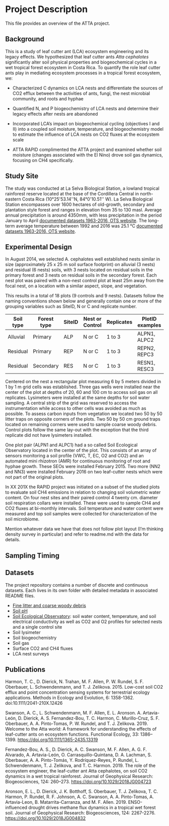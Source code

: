 # Project Description

This file provides an overview of the ATTA project. 

## Background 

This is a study of leaf cutter ant (LCA) ecosystem engineering and its legacy effects. We hypothesized that leaf cutter ants *Atta cephalotes* significantly alter soil physical properties and biogeochemical cycles in a wet tropical forest ecosystem in Costa Rica. To quantify the role leaf cutter ants play in mediating ecosystem processes in a tropical forest ecosystem, we:

* Characterized C dynamics on LCA nests and differentiate the sources of CO2 efflux between the activities of ants, fungi, the nest microbial community, and roots and hyphae

* Quantified N, and P biogeochemistry of LCA nests and determine their legacy effects after nests are abandoned 

* Incorporated LCA’s impact on biogeochemical cycling (objectives I and II) into a coupled soil moisture, temperature, and biogeochemistry model to estimate the influence of LCA nests on CO2 fluxes at the ecosystem scale 

* ATTA RAPID complimented the ATTA project and examined whether soil moisture (changes associated with the El Nino) drove soil gas dynamics, focusing on CH4 specifically. 

## Study Site

The study was conducted at La Selva Biological Station, a lowland tropical rainforest reserve located at the base of the Cordillera Central in north-eastern Costa Rica (10°25'53.14''N, 84°0'10.51'' W). La Selva Biological Station encompasses over 1600 hectares of old-growth, secondary and plantation style forest and ranges in elevation from 35 to 130 masl. Average annual precipitation is around 4350mm, with less precipitation in the period January to April [documented datasets 1963-2016, OTS website](https://anetium.ots.ac.cr/meteoro/default.php?pestacion=1). The long-term average temperature between 1992 and 2016 was 25.1 °C [documented datasets 1963-2016, OTS website](https://anetium.ots.ac.cr/meteoro/default.php?pestacion=1).

## Experimental Design

In August 2014, we selected A. cephalotes well established nests similar in size (approximately 25 x 25 m soil surface footprint) on alluvial (3 nests) and residual (6 nests) soils, with 3 nests located on residual soils in the primary forest and 3 nests on residual soils in the secondary forest. Each nest plot was paired with a non-nest control plot at least 25m away from the focal nest, on a location with a similar aspect, slope, and vegetation. 

This results in a total of 18 plots (9 controls and 9 nests). Datasets follow the naming conventions shown below and generally contain one or more of the grouping variables such as SiteID, N or C and replicate number.

|Soil type|Forest type|SiteID|Nest or Control|Replicates|PlotID examples|
|---------|-----------|------|---------------|----------|---------------|
|Alluvial |Primary    |ALP   |N or C         |1 to 3    |ALPN1, ALPC2   |
|Residual |Primary    |REP   |N or C         |1 to 3    |REPN2, REPC3   |
|Residual |Secondary  |RES   |N or C         |1 to 3    |RESN1, RESC3   |

Centered on the nest a rectangular plot measuring 6 by 5 meters divided in 1 by 1 m grid cells was established. Three gas wells were installed near the center of the plot at depths of 20, 60 and 100 cm to access soil gas on all replicates. Lysimeters were installed at the same depths for soil water sampling. A central strip of the grid was reserved to access the instrumentation while access to other cells was avoided as much as possible. To assess carbon inputs from vegetation we located two 50 by 50 litter traps on opposite corners of the plots. Two 50 by 50 cm ground traps located on remaining corners were used to sample coarse woody debris. Control plots follow the same lay-out with the exception that the third replicate did not have lysimeters installed.

One plot pair (ALPN1 and ALPC1) had a so called Soil Ecological Observatory located in the center of the plot. This consists of an array of sensors monitoring a soil profile (VWC, T, EC, O2 and CO2) and an automated mini rhizotron (AMR) for continuous monitoring of root and hyphae growth. These SEOs were installed February 2015. Two more (NN2 and NN3) were installed February 2016 on two leaf-cutter nests which were not part of the original plots. 

In XX 201X the RAPID project was initiated on a subset of the studied plots to evaluate soil CH4 emissions in relation to changing soil volumetric water content. On four nest sites and their paired control 4 twenty cm. diameter soil respiration collars were installed. These were used to sample CH4 and CO2 fluxes at bi-monthly intervals. Soil  temperature and water content were measured and top soil samples were collected for characterization of the soil microbiome. 

Mention whatever data we have that does not follow plot layout (I’m thinking density survey in particular) and refer to readme.md with the data for details.

## Sampling Timing


## Datasets

The project repository contains a number of discrete and continuous datasets. Each lives in its own folder with detailed metadata in associated README files.

* [Fine litter and coarse woody debris](https://github.com/attaproject/atta_biogeochemistry/blob/master/fine_litter_and_coarse_woody_debris)
* [Soil pH](https://github.com/attaproject/atta_biogeochemistry/blob/master/soil_ph)
* [Soil Ecological Observatory](https://github.com/attaproject/atta_biogeochemistry/blob/master/soil_ecological_observatory): soil water content, temperature, and soil electrical conductivity as well as CO2 and O2 profiles for selected nests and a single control site
* Soil lysimeter
* Soil biogeochemistry
* Soil gas
* Surface CO2 and CH4 fluxes
* LCA nest surveys


## Publications 


Harmon, T. C., D. Dierick, N. Trahan, M. F. Allen, P. W. Rundel, S. F. Oberbauer, L. Schwendenmann, and T. J. Zelikova. 2015. Low-cost soil CO2 efflux and point concentration sensing systems for terrestrial ecology applications. Methods in Ecology and Evolution, 6: 1358-1362. doi:10.1111/2041-210X.12426

Swanson, A. C., L. Schwendenmann, M. F. Allen, E. L. Aronson. A. Artavia-León, D. Dierick, A. S. Fernandez-Bou, T. C. Harmon, C. Murillo-Cruz, S. F. Oberbauer, A. A. Pinto-Tomas, P. W. Rundel, and T. J. Zelikova. 2019. Welcome to the Atta world: A framework for understanding the effects of leaf-cutter ants on ecosystem functions. Functional Ecology, 33: 1386– 1399. https://doi.org/10.1111/1365-2435.13319


Fernandez-Bou, A. S., D. Dierick, A. C. Swanson, M. F. Allen, A. G. F. Alvarado, A. Artavia-León, O. Carrasquillo-Quintana, D. A. Lachman, S. Oberbauer, A. A. Pinto-Tomás, Y. Rodríquez-Reyes, P. Rundel, L. Schwendenmann, T. J. Zelikova, and T. C. Harmon. 2019. The role of the ecosystem engineer, the leaf-cutter ant Atta cephalotes, on soil CO2 dynamics in a wet tropical rainforest. Journal of Geophysical Research: Biogeosciences, 124: 260–273. https://doi.org/10.1029/2018JG004723


Aronson, E. L., D. Dierick, J. K. Botthoff, S. Oberbauer, T. J. Zelikova, T. C. Harmon, P. Rundel, R. F. Johnson, A. C. Swanson, A. A. Pinto-Tomas, A. Artavia-Leon, B. Matarrita-Carranza, and M. F. Allen. 2019. ENSO-influenced drought drives methane flux dynamics in a tropical wet forest soil. Journal of Geophysical Research: Biogeosciences, 124: 2267-2276. https://doi.org/10.1029/2018JG004832